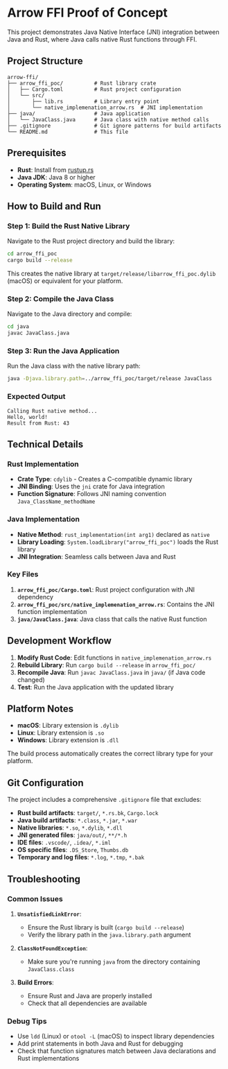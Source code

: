 # Arrow FFI Proof of Concept

This project demonstrates Java Native Interface (JNI) integration between Java and Rust, where Java calls native Rust functions through FFI.

## Project Structure

```
arrow-ffi/
├── arrow_ffi_poc/          # Rust library crate
│   ├── Cargo.toml          # Rust project configuration
│   └── src/
│       ├── lib.rs          # Library entry point
│       └── native_implemenation_arrow.rs  # JNI implementation
├── java/                   # Java application
│   └── JavaClass.java      # Java class with native method calls
├── .gitignore              # Git ignore patterns for build artifacts
└── README.md               # This file
```

## Prerequisites

- **Rust**: Install from [rustup.rs](https://rustup.rs/)
- **Java JDK**: Java 8 or higher
- **Operating System**: macOS, Linux, or Windows

## How to Build and Run

### Step 1: Build the Rust Native Library

Navigate to the Rust project directory and build the library:

```bash
cd arrow_ffi_poc
cargo build --release
```

This creates the native library at `target/release/libarrow_ffi_poc.dylib` (macOS) or equivalent for your platform.

### Step 2: Compile the Java Class

Navigate to the Java directory and compile:

```bash
cd java
javac JavaClass.java
```

### Step 3: Run the Java Application

Run the Java class with the native library path:

```bash
java -Djava.library.path=../arrow_ffi_poc/target/release JavaClass
```

### Expected Output

```
Calling Rust native method...
Hello, world!
Result from Rust: 43
```

## Technical Details

### Rust Implementation

- **Crate Type**: `cdylib` - Creates a C-compatible dynamic library
- **JNI Binding**: Uses the `jni` crate for Java integration
- **Function Signature**: Follows JNI naming convention `Java_ClassName_methodName`

### Java Implementation

- **Native Method**: `rust_implementation(int arg1)` declared as `native`
- **Library Loading**: `System.loadLibrary("arrow_ffi_poc")` loads the Rust library
- **JNI Integration**: Seamless calls between Java and Rust

### Key Files

1. **`arrow_ffi_poc/Cargo.toml`**: Rust project configuration with JNI dependency
2. **`arrow_ffi_poc/src/native_implemenation_arrow.rs`**: Contains the JNI function implementation
3. **`java/JavaClass.java`**: Java class that calls the native Rust function

## Development Workflow

1. **Modify Rust Code**: Edit functions in `native_implemenation_arrow.rs`
2. **Rebuild Library**: Run `cargo build --release` in `arrow_ffi_poc/`
3. **Recompile Java**: Run `javac JavaClass.java` in `java/` (if Java code changed)
4. **Test**: Run the Java application with the updated library

## Platform Notes

- **macOS**: Library extension is `.dylib`
- **Linux**: Library extension is `.so`
- **Windows**: Library extension is `.dll`

The build process automatically creates the correct library type for your platform.

## Git Configuration

The project includes a comprehensive `.gitignore` file that excludes:

- **Rust build artifacts**: `target/`, `*.rs.bk`, `Cargo.lock`
- **Java build artifacts**: `*.class`, `*.jar`, `*.war`
- **Native libraries**: `*.so`, `*.dylib`, `*.dll`
- **JNI generated files**: `java/out/`, `**/*.h`
- **IDE files**: `.vscode/`, `.idea/`, `*.iml`
- **OS specific files**: `.DS_Store`, `Thumbs.db`
- **Temporary and log files**: `*.log`, `*.tmp`, `*.bak`

## Troubleshooting

### Common Issues

1. **`UnsatisfiedLinkError`**: 
   - Ensure the Rust library is built (`cargo build --release`)
   - Verify the library path in the `java.library.path` argument

2. **`ClassNotFoundException`**:
   - Make sure you're running `java` from the directory containing `JavaClass.class`

3. **Build Errors**:
   - Ensure Rust and Java are properly installed
   - Check that all dependencies are available

### Debug Tips

- Use `ldd` (Linux) or `otool -L` (macOS) to inspect library dependencies
- Add print statements in both Java and Rust for debugging
- Check that function signatures match between Java declarations and Rust implementations
